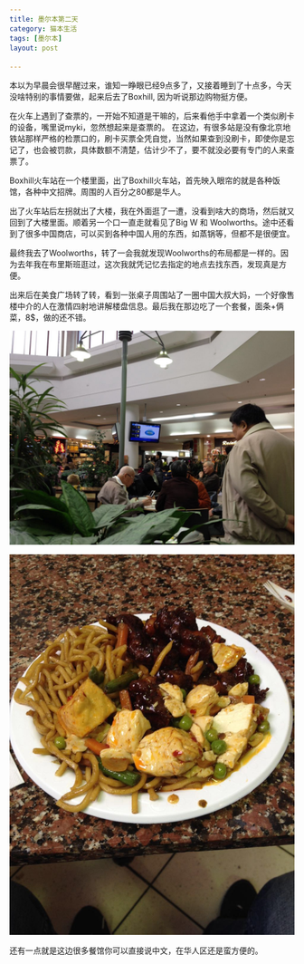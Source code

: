 ```yaml
---
title: 墨尔本第二天  
category: 猫本生活  
tags: [墨尔本]  
layout: post  

---
```


本以为早晨会很早醒过来，谁知一睁眼已经9点多了，又接着睡到了十点多，今天没啥特别的事情要做，起来后去了Boxhill, 因为听说那边购物挺方便。

在火车上遇到了查票的，一开始不知道是干嘛的，后来看他手中拿着一个类似刷卡的设备，嘴里说myki，忽然想起来是查票的。
在这边，有很多站是没有像北京地铁站那样严格的检票口的，刷卡买票全凭自觉，当然如果查到没刷卡，即使你是忘记了，也会被罚款，具体数额不清楚，估计少不了，要不就没必要有专门的人来查票了。

Boxhill火车站在一个楼里面，出了Boxhill火车站，首先映入眼帘的就是各种饭馆，各种中文招牌。周围的人百分之80都是华人。

出了火车站后左拐就出了大楼，我在外面逛了一遭，没看到啥大的商场，然后就又回到了大楼里面。顺着另一个口一直走就看见了Big W 和 Woolworths。途中还看到了很多中国商店，可以买到各种中国人用的东西，如蒸锅等，但都不是很便宜。

最终我去了Woolworths，转了一会我就发现Woolworths的布局都是一样的。因为去年我在布里斯班逛过，这次我就凭记忆去指定的地点去找东西，发现真是方便。


出来后在美食广场转了转，看到一张桌子周围站了一圈中国大叔大妈，一个好像售楼中介的人在激情四射地讲解楼盘信息。最后我在那边吃了一个套餐，面条+俩菜，8$，做的还不错。

![image](/assets/images/大排档.jpg)
	
![image](/assets/images/lunch_in_boxhill.jpg)

还有一点就是这边很多餐馆你可以直接说中文，在华人区还是蛮方便的。


